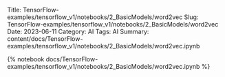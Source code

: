 Title: TensorFlow-examples/tensorflow_v1/notebooks/2_BasicModels/word2vec
Slug: TensorFlow-examples/tensorflow_v1/notebooks/2_BasicModels/word2vec
Date: 2023-06-11
Category: AI
Tags: AI
Summary: content/docs/TensorFlow-examples/tensorflow_v1/notebooks/2_BasicModels/word2vec.ipynb

{% notebook docs/TensorFlow-examples/tensorflow_v1/notebooks/2_BasicModels/word2vec.ipynb %}
